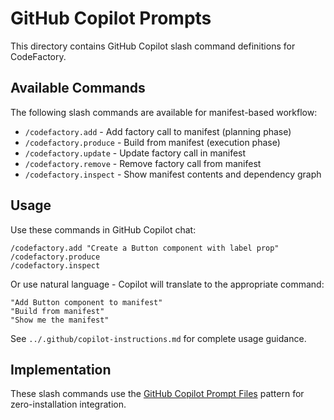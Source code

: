 # GitHub Copilot Prompts

This directory contains GitHub Copilot slash command definitions for CodeFactory.

## Available Commands

The following slash commands are available for manifest-based workflow:

- `/codefactory.add` - Add factory call to manifest (planning phase)
- `/codefactory.produce` - Build from manifest (execution phase)
- `/codefactory.update` - Update factory call in manifest
- `/codefactory.remove` - Remove factory call from manifest
- `/codefactory.inspect` - Show manifest contents and dependency graph

## Usage

Use these commands in GitHub Copilot chat:

```
/codefactory.add "Create a Button component with label prop"
/codefactory.produce
/codefactory.inspect
```

Or use natural language - Copilot will translate to the appropriate command:

```
"Add Button component to manifest"
"Build from manifest"
"Show me the manifest"
```

See `../.github/copilot-instructions.md` for complete usage guidance.

## Implementation

These slash commands use the [GitHub Copilot Prompt Files](https://docs.github.com/en/copilot/customizing-copilot/adding-custom-instructions-for-github-copilot) pattern for zero-installation integration.
